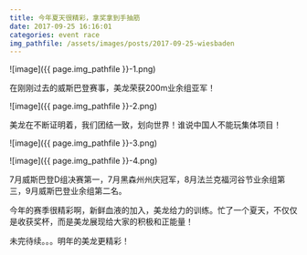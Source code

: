 ```yaml
---
title: 今年夏天很精彩，拿奖拿到手抽筋
date: 2017-09-25 16:16:01
categories: event race
img_pathfile: /assets/images/posts/2017-09-25-wiesbaden
---
```


![image]({{ page.img_pathfile }}-1.png)

在刚刚过去的威斯巴登赛事，美龙荣获200m业余组亚军！

![image]({{ page.img_pathfile }}-2.png)

美龙在不断证明着，我们团结一致，划向世界！谁说中国人不能玩集体项目！

![image]({{ page.img_pathfile }}-3.png)

![image]({{ page.img_pathfile }}-4.png)


7月威斯巴登D组决赛第一，7月黑森州州庆冠军，8月法兰克福河谷节业余组第三，9月威斯巴登业余组第二名。

今年的赛季很精彩啊，新鲜血液的加入，美龙给力的训练。忙了一个夏天，不仅仅是收获奖杯，而是美龙展现给大家的积极和正能量！

未完待续。。。明年的美龙更精彩！
